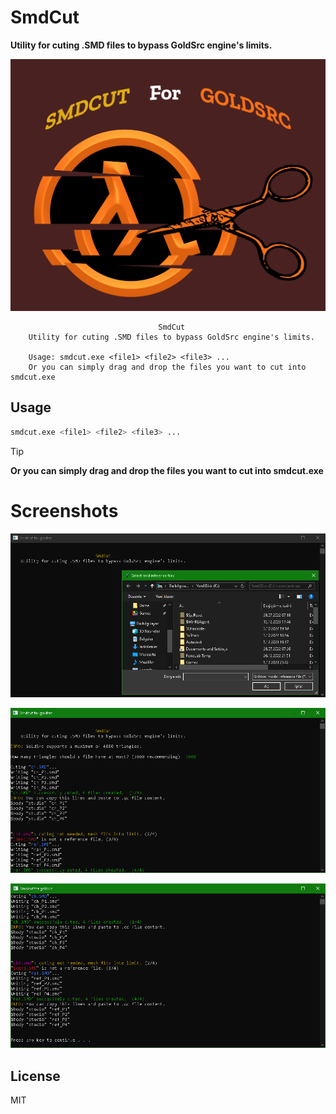 # SmdCut
**Utility for cuting .SMD files to bypass GoldSrc engine's limits.**

![Thumbnail](Thumbnail.jpg)

```
                                 SmdCut
    Utility for cuting .SMD files to bypass GoldSrc engine's limits.

    Usage: smdcut.exe <file1> <file2> <file3> ...
    Or you can simply drag and drop the files you want to cut into smdcut.exe
```

## Usage

```bash
smdcut.exe <file1> <file2> <file3> ...
```

> [!TIP]
> **Or you can simply drag and drop the files you want to cut into smdcut.exe**

# Screenshots

![1](scrn1.png)

![2](scrn2.png)

![3](scrn3.png)

## License
MIT
